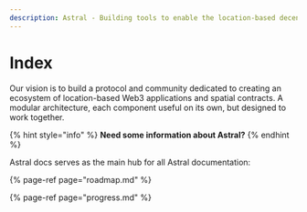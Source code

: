 ```yaml
---
description: Astral - Building tools to enable the location-based decentralized web.
---
```


# Index

Our vision is to build a protocol and community dedicated to creating an ecosystem of location-based Web3 applications and spatial contracts. A modular architecture, each component useful on its own, but designed to work together.

{% hint style="info" %}
**Need some information about Astral?**
{% endhint %}

Astral docs serves as the main hub for all Astral documentation:

{% page-ref page="roadmap.md" %}

{% page-ref page="progress.md" %}









